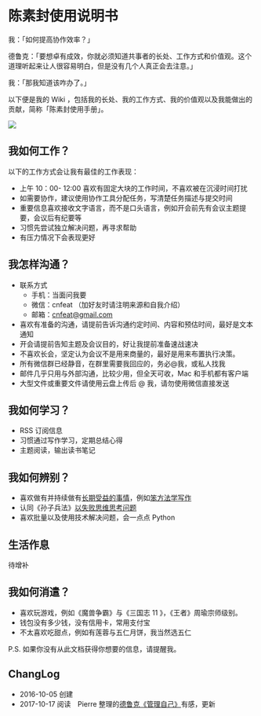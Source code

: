 # 陈素封使用说明书


我：「如何提高协作效率？」

德鲁克：「要想卓有成效，你就必须知道共事者的长处、工作方式和价值观。这个道理听起来让人很容易明白，但是没有几个人真正会去注意。」

我：「那我知道该咋办了。」

以下便是我的 Wiki ，包括我的长处、我的工作方式、我的价值观以及我能做出的贡献，简称「陈素封使用手册」。


![](http://openmindclub.qiniudn.com/omt/HbCNFeat.jpg)

## 我如何工作？

以下的工作方式会让我有最佳的工作表现：

- 上午 10：00- 12:00 喜欢有固定大块的工作时间，不喜欢被在沉浸时间打扰
- 如需要协作，建议使用协作工具分配任务，写清楚任务描述与提交时间
- 重要信息喜欢接收文字语言，而不是口头语言，例如开会前先有会议主题提要，会议后有纪要等
- 习惯先尝试独立解决问题，再寻求帮助
- 有压力情况下会表现更好

## 我怎样沟通？

- 联系方式
	+ 手机：当面问我要
	+ 微信：cnfeat （加好友时请注明来源和自我介绍）
	+ 邮箱：cnfeat@gmail.com
- 喜欢有准备的沟通，请提前告诉沟通约定时间、内容和预估时间，最好是文本通知
- 开会请提前告知主题及会议目的，好让我提前准备速战速决
- 不喜欢长会，坚定认为会议不是用来商量的，最好是用来布置执行决策。
- 所有微信群已经静音，在群里需要我回应的，务必@我，或私人找我
- 邮件几乎只用与外部沟通，比较少用，但全天可收，Mac 和手机都有客户端
- 大型文件或重要文件请使用云盘上传后 @ 我，请勿使用微信直接发送

## 我如何学习？

- RSS 订阅信息
- 习惯通过写作学习，定期总结心得
- 主题阅读，输出读书笔记

## 我如何辨别？

* 喜欢做有并持续做有[长期受益的事情](http://www.cnfeat.com/blog/2017/03/07/Creation-Viewpoints/)，例如[笨方法学写作](http://www.cnfeat.com/blog/2017/11/11/Hb2NewWriter/)
* 认同《孙子兵法》[以失败思维思考问题](http://www.cnfeat.com/blog/2017/11/03/ArtofWar/)
* 喜欢批量以及使用技术解决问题，会一点点 Python

## 生活作息

待增补



## 我如何消遣？

- 喜欢玩游戏，例如《魔兽争霸》与《三国志 11 》，《王者》周瑜宗师级别。
- 钱包没有多少钱，没有信用卡，常用支付宝
- 不太喜欢吃甜点，例如有莲蓉与五仁月饼，我当然选五仁

P.S. 如果你没有从此文档获得你想要的信息，请提醒我。

## ChangLog

- 2016-10-05 创建
- 2017-10-17 阅读　Pierre
整理的[德鲁克《管理自己》](https://zhuanlan.zhihu.com/p/24413981)有感，更新


